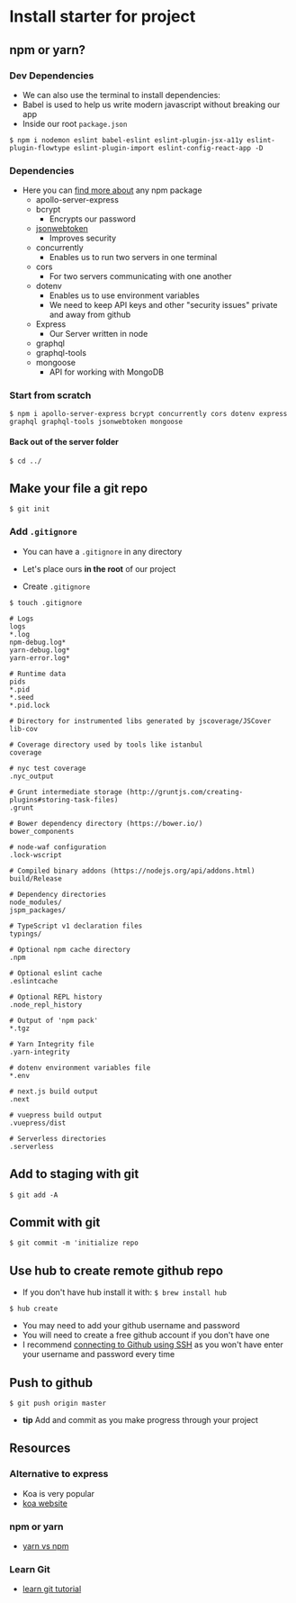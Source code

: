 # Install starter for project

## npm or yarn?

### Dev Dependencies
* We can also use the terminal to install dependencies:
* Babel is used to help us write modern javascript without breaking our app
* Inside our root `package.json`

`$ npm i nodemon eslint babel-eslint eslint-plugin-jsx-a11y eslint-plugin-flowtype eslint-plugin-import eslint-config-react-app -D`

### Dependencies
* Here you can [find more about](https://www.npmjs.com/) any npm package
    - apollo-server-express
    - bcrypt
        + Encrypts our password
    - [jsonwebtoken](https://jwt.io/introduction/)
        + Improves security
    - concurrently
        + Enables us to run two servers in one terminal
    - cors
        + For two servers communicating with one another
    - dotenv
        + Enables us to use environment variables
        + We need to keep API keys and other "security issues" private and away from github
    - Express
        + Our Server written in node
    - graphql
    - graphql-tools
    - mongoose
        + API for working with MongoDB

### Start from scratch
`$ npm i apollo-server-express bcrypt concurrently cors dotenv express graphql graphql-tools jsonwebtoken mongoose`

#### Back out of the server folder

`$ cd ../`

## Make your file a git repo
`$ git init`

### Add `.gitignore`
* You can have a `.gitignore` in any directory
* Let's place ours **in the root** of our project

* Create `.gitignore`

`$ touch .gitignore`

```
# Logs
logs
*.log
npm-debug.log*
yarn-debug.log*
yarn-error.log*

# Runtime data
pids
*.pid
*.seed
*.pid.lock

# Directory for instrumented libs generated by jscoverage/JSCover
lib-cov

# Coverage directory used by tools like istanbul
coverage

# nyc test coverage
.nyc_output

# Grunt intermediate storage (http://gruntjs.com/creating-plugins#storing-task-files)
.grunt

# Bower dependency directory (https://bower.io/)
bower_components

# node-waf configuration
.lock-wscript

# Compiled binary addons (https://nodejs.org/api/addons.html)
build/Release

# Dependency directories
node_modules/
jspm_packages/

# TypeScript v1 declaration files
typings/

# Optional npm cache directory
.npm

# Optional eslint cache
.eslintcache

# Optional REPL history
.node_repl_history

# Output of 'npm pack'
*.tgz

# Yarn Integrity file
.yarn-integrity

# dotenv environment variables file
*.env

# next.js build output
.next

# vuepress build output
.vuepress/dist

# Serverless directories
.serverless
```

## Add to staging with git
`$ git add -A`

## Commit with git
`$ git commit -m 'initialize repo`

## Use hub to create remote github repo
* If you don't have hub install it with: `$ brew install hub`

`$ hub create`

* You may need to add your github username and password
* You will need to create a free github account if you don't have one
* I recommend [connecting to Github using SSH](https://help.github.com/articles/connecting-to-github-with-ssh/) as you won't have enter your username and password every time

## Push to github
`$ git push origin master`

* **tip** Add and commit as you make progress through your project

## Resources
### Alternative to express
* Koa is very popular
* [koa website](https://koajs.com/)

### npm or yarn
* [yarn vs npm](https://blog.risingstack.com/yarn-vs-npm-node-js-package-managers/)

### Learn Git
* [learn git tutorial](https://try.github.io/)
